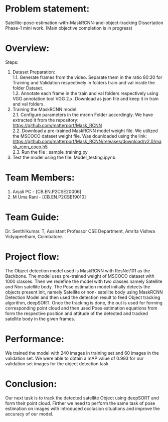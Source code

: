 # Problem statement:
Satellite-pose-estimation-with-MaskRCNN-and-object-tracking
Dissertation Phase-1 mini work. (Main objective completion is in progress)  

# Overview:
Steps:
1. Dataset Preparation:  
1.1. Generate frames from the video. Separate them in the ratio 80:20 for Training and Validation respectively in folders train and val inside the folder Dataset.  
1.2. Annotate each frame in the train and val folders respectively using VGG annotation tool VGG 2.x. Download as json file and keep it in train and val folders.  
2. Training the MaskRCNN model:  
2.1. Configure parameters in the mrcnn Folder accordingly. We have extracted it from the repository:  https://github.com/matterport/Mask_RCNN  
2.2. Download a pre-trained MaskRCNN model weight file. We utilized the MSCOCO dataset weight file. Was dounloaded using the link: https://github.com/matterport/Mask_RCNN/releases/download/v2.0/mask_rcnn_coco.h5  
2.3. Run the file : sample_training.py  
9. Test the model using the file: Model_testing.ipynb
  
# Team Members:
1. Anjali PC - [CB.EN.P2CSE20006]
2. M Uma Rani - [CB.EN.P2CSE19010]

# Team Guide:
Dr. Senthilkumar. T, Assistant Professor CSE Department, Amrita Vishwa Vidyapeetham,  Coimbatore.

# Project flow:
The Object detection model used is MaskRCNN with ResNet101 as the Backbone. The model uses pre-trained weight of MSCOCO dataset with 1000 classes.
Then we redefine the model with two classes namely Satellite and Non satellite body. The Pose estimation model initially detects the objects present init, namely Satellite or non- satellite body using MaskRCNN Detection Model and then used the detection result to feed Object tracking algorithm, deepSORT. Once the tracking is done, the out is used for forming corresponding point cloud and then used Poes estimation equations from form the respective position and attitude of the detected and tracked satellite body in the given frames.

# Performance:
We trained the model with 240 images in training set and 60 images in the validation set. We were able to obtain a mAP value of 0.993 for our validation set images for the object detection task.

# Conclusion:
Our next task is to track the detected satellite Object using deepSORT and form their point cloud. Firther we need to perform the same task of pose estimation on images with introduced occlusion situations and improve the accuracy of our model.
